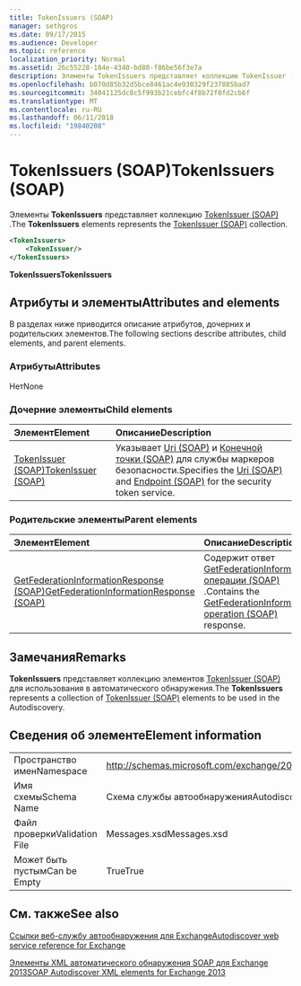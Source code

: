 ```yaml
---
title: TokenIssuers (SOAP)
manager: sethgros
ms.date: 09/17/2015
ms.audience: Developer
ms.topic: reference
localization_priority: Normal
ms.assetid: 26c55228-184e-4340-bd80-f86be56f3e7a
description: Элементы TokenIssuers представляет коллекцию TokenIssuer (SOAP).
ms.openlocfilehash: b070d85b32d5bce8461ac4e930329f237885bad7
ms.sourcegitcommit: 34041125dc8c5f993b21cebfc4f8b72f0fd2cb6f
ms.translationtype: MT
ms.contentlocale: ru-RU
ms.lasthandoff: 06/11/2018
ms.locfileid: "19840208"
---
```

# <a name="tokenissuers-soap"></a><span data-ttu-id="1b822-103">TokenIssuers (SOAP)</span><span class="sxs-lookup"><span data-stu-id="1b822-103">TokenIssuers (SOAP)</span></span>

<span data-ttu-id="1b822-104">Элементы **TokenIssuers** представляет коллекцию [TokenIssuer (SOAP)](tokenissuer-soap.md) .</span><span class="sxs-lookup"><span data-stu-id="1b822-104">The **TokenIssuers** elements represents the [TokenIssuer (SOAP)](tokenissuer-soap.md) collection.</span></span> 
  
```XML
<TokenIssuers>
    <TokenIssuer/>
</TokenIssuers>
```

 <span data-ttu-id="1b822-105">**TokenIssuers**</span><span class="sxs-lookup"><span data-stu-id="1b822-105">**TokenIssuers**</span></span>
## <a name="attributes-and-elements"></a><span data-ttu-id="1b822-106">Атрибуты и элементы</span><span class="sxs-lookup"><span data-stu-id="1b822-106">Attributes and elements</span></span>

<span data-ttu-id="1b822-107">В разделах ниже приводится описание атрибутов, дочерних и родительских элементов.</span><span class="sxs-lookup"><span data-stu-id="1b822-107">The following sections describe attributes, child elements, and parent elements.</span></span>
  
### <a name="attributes"></a><span data-ttu-id="1b822-108">Атрибуты</span><span class="sxs-lookup"><span data-stu-id="1b822-108">Attributes</span></span>

<span data-ttu-id="1b822-109">Нет</span><span class="sxs-lookup"><span data-stu-id="1b822-109">None</span></span>
  
### <a name="child-elements"></a><span data-ttu-id="1b822-110">Дочерние элементы</span><span class="sxs-lookup"><span data-stu-id="1b822-110">Child elements</span></span>

|<span data-ttu-id="1b822-111">**Элемент**</span><span class="sxs-lookup"><span data-stu-id="1b822-111">**Element**</span></span>|<span data-ttu-id="1b822-112">**Описание**</span><span class="sxs-lookup"><span data-stu-id="1b822-112">**Description**</span></span>|
|:-----|:-----|
|[<span data-ttu-id="1b822-113">TokenIssuer (SOAP)</span><span class="sxs-lookup"><span data-stu-id="1b822-113">TokenIssuer (SOAP)</span></span>](tokenissuer-soap.md) <br/> |<span data-ttu-id="1b822-114">Указывает [Uri (SOAP)](uri-soap.md) и [Конечной точки (SOAP)](endpoint-soap.md) для службы маркеров безопасности.</span><span class="sxs-lookup"><span data-stu-id="1b822-114">Specifies the [Uri (SOAP)](uri-soap.md) and [Endpoint (SOAP)](endpoint-soap.md) for the security token service.</span></span>  <br/> |
   
### <a name="parent-elements"></a><span data-ttu-id="1b822-115">Родительские элементы</span><span class="sxs-lookup"><span data-stu-id="1b822-115">Parent elements</span></span>

|<span data-ttu-id="1b822-116">**Элемент**</span><span class="sxs-lookup"><span data-stu-id="1b822-116">**Element**</span></span>|<span data-ttu-id="1b822-117">**Описание**</span><span class="sxs-lookup"><span data-stu-id="1b822-117">**Description**</span></span>|
|:-----|:-----|
|[<span data-ttu-id="1b822-118">GetFederationInformationResponse (SOAP)</span><span class="sxs-lookup"><span data-stu-id="1b822-118">GetFederationInformationResponse (SOAP)</span></span>](getfederationinformationresponse-soap.md) <br/> |<span data-ttu-id="1b822-119">Содержит ответ [GetFederationInformation операции (SOAP)](getfederationinformation-operation-soap.md) .</span><span class="sxs-lookup"><span data-stu-id="1b822-119">Contains the [GetFederationInformation operation (SOAP)](getfederationinformation-operation-soap.md) response.</span></span>  <br/> |
   
## <a name="remarks"></a><span data-ttu-id="1b822-120">Замечания</span><span class="sxs-lookup"><span data-stu-id="1b822-120">Remarks</span></span>

<span data-ttu-id="1b822-121">**TokenIssuers** представляет коллекцию элементов [TokenIssuer (SOAP)](tokenissuer-soap.md) для использования в автоматического обнаружения.</span><span class="sxs-lookup"><span data-stu-id="1b822-121">The **TokenIssuers** represents a collection of [TokenIssuer (SOAP)](tokenissuer-soap.md) elements to be used in the Autodiscovery.</span></span> 
  
## <a name="element-information"></a><span data-ttu-id="1b822-122">Сведения об элементе</span><span class="sxs-lookup"><span data-stu-id="1b822-122">Element information</span></span>

|||
|:-----|:-----|
|<span data-ttu-id="1b822-123">Пространство имен</span><span class="sxs-lookup"><span data-stu-id="1b822-123">Namespace</span></span>  <br/> |http://schemas.microsoft.com/exchange/2010/Autodiscover  <br/> |
|<span data-ttu-id="1b822-124">Имя схемы</span><span class="sxs-lookup"><span data-stu-id="1b822-124">Schema Name</span></span>  <br/> |<span data-ttu-id="1b822-125">Схема службы автообнаружения</span><span class="sxs-lookup"><span data-stu-id="1b822-125">Autodiscover schema</span></span>  <br/> |
|<span data-ttu-id="1b822-126">Файл проверки</span><span class="sxs-lookup"><span data-stu-id="1b822-126">Validation File</span></span>  <br/> |<span data-ttu-id="1b822-127">Messages.xsd</span><span class="sxs-lookup"><span data-stu-id="1b822-127">Messages.xsd</span></span>  <br/> |
|<span data-ttu-id="1b822-128">Может быть пустым</span><span class="sxs-lookup"><span data-stu-id="1b822-128">Can be Empty</span></span>  <br/> |<span data-ttu-id="1b822-129">True</span><span class="sxs-lookup"><span data-stu-id="1b822-129">True</span></span>  <br/> |
   
## <a name="see-also"></a><span data-ttu-id="1b822-130">См. также</span><span class="sxs-lookup"><span data-stu-id="1b822-130">See also</span></span>



[<span data-ttu-id="1b822-131">Ссылки веб-службу автообнаружения для Exchange</span><span class="sxs-lookup"><span data-stu-id="1b822-131">Autodiscover web service reference for Exchange</span></span>](autodiscover-web-service-reference-for-exchange.md)
  
[<span data-ttu-id="1b822-132">Элементы XML автоматического обнаружения SOAP для Exchange 2013</span><span class="sxs-lookup"><span data-stu-id="1b822-132">SOAP Autodiscover XML elements for Exchange 2013</span></span>](soap-autodiscover-xml-elements-for-exchange-2013.md)

